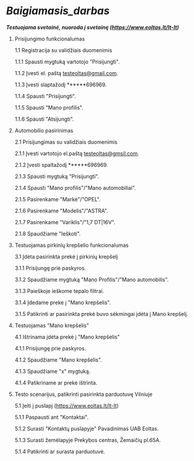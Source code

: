 # ***Baigiamasis_darbas***
***Testuojama svetainė, nuoroda į svetainę (https://www.eoltas.lt/lt-lt)***

1. Prisijungimo funkcionalumas

   1.1 Registracija su validžiais duomenimis
   
   1.1.1 Spausti mygtuką vartotojo "Prisijungti".
   
   1.1.2 Įvesti el. paštą testeoltas@gmail.com.
   
   1.1.3 Įvesti slaptažodį ******696969.
   
   1.1.4 Spausti "Prisijungti".
   
   1.1.5 Spausti "Mano profilis".
   
   1.1.6 Spausti "Atsijungti".
   
2. Automobilio pasirinimas

   2.1 Prisijungimas su validžiais duomenimis
   
   2.1.1 Įvesti vartotojo el.paštą testeoltas@gmsil.com.
   
   2.1.2 Įvesti spaltažodį ******696969.
   
   2.1.3 Spausti mygtuką "Prisijungti".
   
   2.1.4 Spausti "Mano profilis"/"Mano automobiliai".
   
   2.1.5 Pasirenkame "Markė"/"OPEL".
   
   2.1.6 Pasirenkame "Modelis"/"ASTRA".
   
   2.1.7 Pasirenkame "Variklis"/"1,7 DT|16V".
   
   2.1.8 Spaudžiame "Ieškoti".
   
   
3. Testuojamas pirkinių krepšelio funkcionalumas

   3.1 Įdėta pasirinkta prekė į pirkinių krepšelį

   3.1.1 Prisijungę prie paskyros.
  
   3.1.2 Spaudžiame mygtuką "Mano Profilis"/"Mano automobilis".
  
   3.1.3 Paieškoje ieškome tepalo filtrai.

   3.1.4 Įdedame preke į "Mano krepšelis".

   3.1.5 Patikrinti ar pasirinkta prekė buvo sėkmingai įdėta į Mano krepšelį.
  

4. Testuojamas "Mano krepšelis"

   4.1 Ištrinama įdėta prekė į "Mano krepšelis"

   4.1.1 Prisijungę prie paskyros.

   4.1.2 Spaudžiame "Mano krepšelis".

   4.1.3 Spaudžiame "x" mygtuką.

   4.1.4 Patikriname ar prekė ištrinta.

5. Testo scenarijus, patikrinti pasirinkta parduotuvę Vilniuje
   
   5.1 Įeiti į puslapį (https://www.eoltas.lt/lt-lt)
   
   5.1.1 Paspausti ant "Kontaktai".
   
   5.1.2 Surasti "Kontaktų puslapyje" Pavadinimas UAB Eoltas.
   
   5.1.3 Surasti žemėlapyje Prekybos centras, Žemaičių pl.65A.
   
   5.1.4 Patikrinti ar surasta parduotuvė.

   
